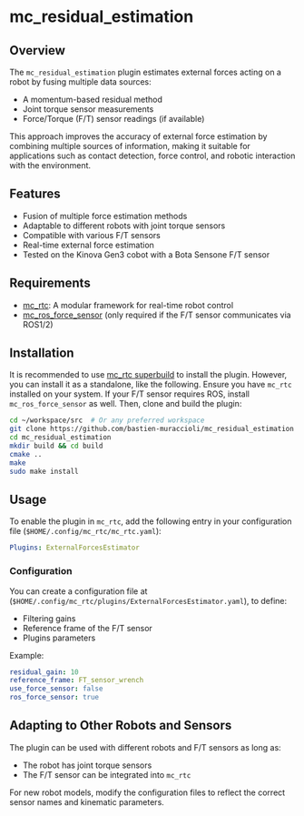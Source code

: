 # mc_residual_estimation

## Overview
The `mc_residual_estimation` plugin estimates external forces acting on a robot by fusing multiple data sources:
- A momentum-based residual method
- Joint torque sensor measurements
- Force/Torque (F/T) sensor readings (if available)

This approach improves the accuracy of external force estimation by combining multiple sources of information, making it suitable for applications such as contact detection, force control, and robotic interaction with the environment.

## Features
- Fusion of multiple force estimation methods
- Adaptable to different robots with joint torque sensors
- Compatible with various F/T sensors
- Real-time external force estimation
- Tested on the Kinova Gen3 cobot with a Bota Sensone F/T sensor

## Requirements
- [mc_rtc](https://github.com/jrl-umi3218/mc_rtc): A modular framework for real-time robot control
- [mc_ros_force_sensor](https://github.com/bastien-muraccioli/mc_ros_force_sensor) (only required if the F/T sensor communicates via ROS1/2)

## Installation
It is recommended to use [mc_rtc superbuild](https://github.com/mc-rtc/mc-rtc-superbuild) to install the plugin. However, you can install it as a standalone, like the following.
Ensure you have `mc_rtc` installed on your system. If your F/T sensor requires ROS, install `mc_ros_force_sensor` as well. Then, clone and build the plugin:

```sh
cd ~/workspace/src  # Or any preferred workspace
git clone https://github.com/bastien-muraccioli/mc_residual_estimation
cd mc_residual_estimation
mkdir build && cd build
cmake ..
make
sudo make install
```

## Usage
To enable the plugin in `mc_rtc`, add the following entry in your configuration file (`$HOME/.config/mc_rtc/mc_rtc.yaml`):

```yaml
Plugins: ExternalForcesEstimator
```

### Configuration
You can create a configuration file at (`$HOME/.config/mc_rtc/plugins/ExternalForcesEstimator.yaml`), to define:
- Filtering gains
- Reference frame of the F/T sensor
- Plugins parameters

Example:
```yaml
residual_gain: 10
reference_frame: FT_sensor_wrench
use_force_sensor: false
ros_force_sensor: true
```

## Adapting to Other Robots and Sensors
The plugin can be used with different robots and F/T sensors as long as:
- The robot has joint torque sensors
- The F/T sensor can be integrated into `mc_rtc`

For new robot models, modify the configuration files to reflect the correct sensor names and kinematic parameters.

